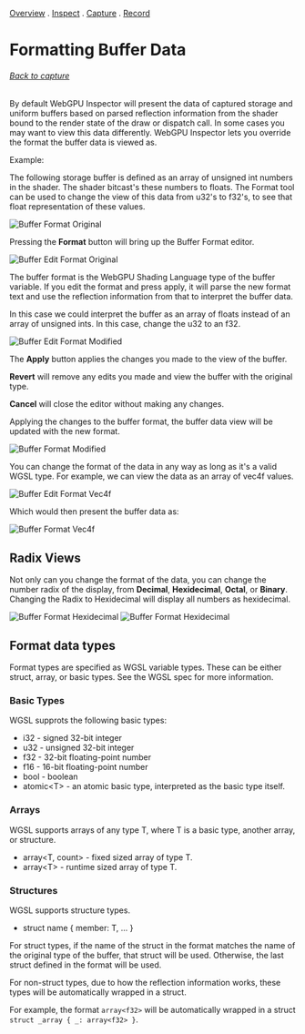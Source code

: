 [Overview](../README.md) . [Inspect](inspect.md) . [Capture](capture.md) . [Record](record.md)

# Formatting Buffer Data

###### [Back to capture](capture.md/#uniform-and-storage-buffer-inspection)

By default WebGPU Inspector will present the data of captured storage and uniform buffers based on parsed reflection information from the shader bound to the render state of the draw or dispatch call. In some cases you may want to view this data differently. WebGPU Inspector lets you override the format the buffer data is viewed as.

Example:

The following storage buffer is defined as an array of unsigned int numbers in the shader. The shader bitcast's these numbers to floats. The Format tool can be used to change the view of this data from u32's to f32's, to see that float representation of these values.

![Buffer Format Original](images/buffer_format_orig.png)

Pressing the **Format** button will bring up the Buffer Format editor.

![Buffer Edit Format Original](images/buffer_edit_format_orig.png)

The buffer format is the WebGPU Shading Language type of the buffer variable. If you edit the format and press apply, it will parse the new format text and use the reflection information from that to interpret the buffer data.

In this case we could interpret the buffer as an array of floats instead of an array of unsigned ints. In this case, change the u32 to an f32.

![Buffer Edit Format Modified](images/buffer_edit_format_modified.png)

The **Apply** button applies the changes you made to the view of the buffer.

**Revert** will remove any edits you made and view the buffer with the original type.

**Cancel** will close the editor without making any changes.

Applying the changes to the buffer format, the buffer data view will be updated with the new format.

![Buffer Format Modified](images/buffer_format_modified.png)

You can change the format of the data in any way as long as it's a valid WGSL type. For example, we can view the data as an array of vec4f values.

![Buffer Edit Format Vec4f](images/buffer_edit_format_vec4f.png)

Which would then present the buffer data as:

![Buffer Format Vec4f](images/buffer_format_vec4f.png)

## Radix Views

Not only can you change the format of the data, you can change the number radix of the display, from **Decimal**, **Hexidecimal**, **Octal**, or **Binary**. Changing the Radix to Hexidecimal will display all numbers as hexidecimal.

![Buffer Format Hexidecimal](images/buffer_edit_format_hex.png)
![Buffer Format Hexidecimal](images/buffer_format_hex.png)

## Format data types

Format types are specified as WGSL variable types. These can be either struct, array, or basic types. See the WGSL spec for more information.

### Basic Types

WGSL supprots the following basic types:
* i32 - signed 32-bit integer
* u32 - unsigned 32-bit integer
* f32 - 32-bit floating-point number
* f16 - 16-bit floating-point number
* bool - boolean
* atomic\<T> - an atomic basic type, interpreted as the basic type itself.

### Arrays

WGSL supports arrays of any type T, where T is a basic type, another array, or structure.

* array\<T, count> - fixed sized array of type T.
* array\<T> - runtime sized array of type T.

### Structures

WGSL supports structure types.

* struct name { member: T, ... }

For struct types, if the name of the struct in the format matches the name of the original type of the buffer, that struct will be used. Otherwise, the last struct defined in the format will be used.

For non-struct types, due to how the reflection information works, these types will be automatically wrapped in a struct.

For example, the format `array<f32>` will be automatically wrapped in a struct `struct _array { _: array<f32> }`.

